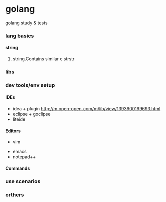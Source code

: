# golang
golang study &amp; tests

### lang basics
#### string
1. string.Contains   similar c strstr

### libs

### dev tools/env setup
#### IDEs
- idea + plugin
http://m.open-open.com/m/lib/view/1393900199693.html
- eclipse + goclipse
- liteide
#### Editors
* vim 
- emacs
- notepad++

#### Commands

### use scenarios

### orthers
